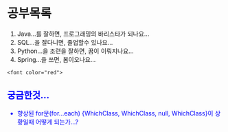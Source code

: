 # 공부목록
 1. Java...를 잘하면, 프로그래밍의 바리스타가 되나요...
 2. SQL...을 잘다니면, 졸업할수 있나요...
 3. Python...을 조련을 잘하면, 꿈이 이뤄지나요...
 4. Spring...을 쓰면, 봄이오나요...
```
<font color="red">
```
## <font color="blue">궁금한것...

 - 향상된 for문(for...each)
	 {WhichClass, WhichClass, null, WhichClass}이 상황일때 어떻게 되는가...?
<!--stackedit_data:
eyJoaXN0b3J5IjpbMTg0MzUxMDI3LDMyMjEyOTEzOSwtMjA5Mz
c4NDEyOCwtMTM2NzMzMTU5MSwtMTM2NzMzMTU5MSwtMTUwMzg0
MjkzM119
-->